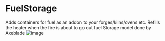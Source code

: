 # FuelStorage
 Adds containers for fuel as an addon to your forges/kilns/ovens etc. Refills the heater when the fire is about to go out
fuel Storage model done by Axeblade
![image](https://user-images.githubusercontent.com/36503011/158886383-621de75d-ad58-4411-9e2d-c752ea1a633d.png)
